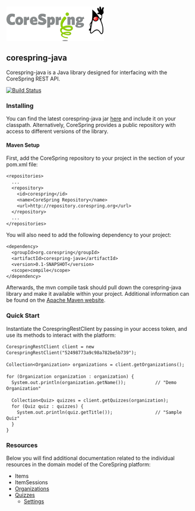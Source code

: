 ![corespring](doc/images/logo.png)


## corespring-java

Corespring-java is a Java library designed for interfacing with the CoreSpring REST API.

[![Build Status](http://23.92.16.92:8080/buildStatus/icon?job=corespring-java)](http://23.92.16.92:8080/job/corespring-java/)

### Installing

You can find the latest corespring-java jar [here](http://repository.corespring.org/) and include it on your classpath.
Alternatively, CoreSpring provides a public repository with access to different versions of the library.

#### Maven Setup

First, add the CoreSpring repository to your project in the <repositories> section of your pom.xml file:

    <repositories>
      ...
      <repository>
        <id>corespring</id>
        <name>CoreSpring Repository</name>
        <url>http://repository.corespring.org</url>
      </repository>
      ...
    </repositories>

You will also need to add the following dependency to your project:

    <dependency>
      <groupId>org.corespring</groupId>
      <artifactId>corespring-java</artifactId>
      <version>0.1-SNAPSHOT</version>
      <scope>compile</scope>
    </dependency>

Afterwards, the mvn compile task should pull down the corespring-java library and make it available within your project.
Additional information can be found on the [Apache Maven website](http://maven.apache.org/).


### Quick Start

Instantiate the CorespringRestClient by passing in your access token, and use its methods to interact with the platform:

    CorespringRestClient client = new CorespringRestClient("52498773a9c98a782be5b739");

    Collection<Organization> organizations = client.getOrganizations();

    for (Organization organization : organization) {
      System.out.println(organization.getName());           // "Demo Organization"

      Collection<Quiz> quizzes = client.getQuizzes(organization);
      for (Quiz quiz : quizzes) {
        System.out.println(quiz.getTitle());                // "Sample Quiz"
      }
    }


### Resources

Below you will find additional documentation related to the individual resources in the domain model of the CoreSpring
platform:

* Items
* ItemSessions
* [Organizations](/doc/resources/organizations.md)
* [Quizzes](/doc/resources/quizzes.md)
  * [Settings](/doc/resources/settings.md)